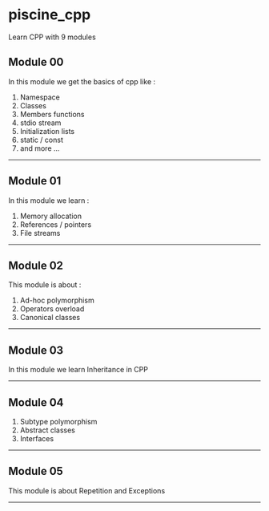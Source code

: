 # piscine_cpp
Learn CPP with 9 modules

## Module 00

In this module we get the basics of cpp like :

1. Namespace
2. Classes
3. Members functions
4. stdio stream
5. Initialization lists
6. static / const
7. and more ...

---

## Module 01

In this module we learn :

1. Memory allocation
2. References / pointers
3. File streams

---

## Module 02

This module is about :

1. Ad-hoc polymorphism
2. Operators overload
3. Canonical classes

---

## Module 03

In this module we learn Inheritance in CPP

---

## Module 04

1. Subtype polymorphism
2. Abstract classes
3. Interfaces

---

## Module 05

This module is about Repetition and Exceptions

---